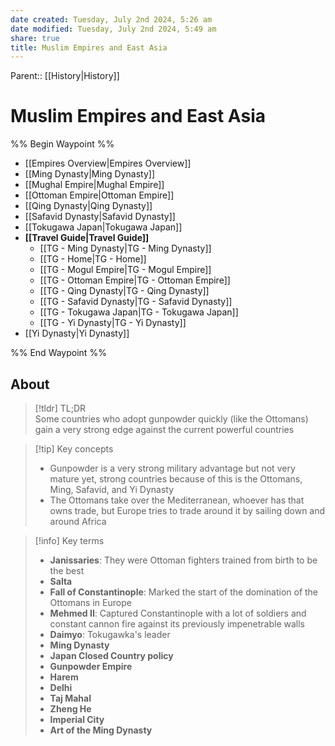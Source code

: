 ```yaml
---
date created: Tuesday, July 2nd 2024, 5:26 am
date modified: Tuesday, July 2nd 2024, 5:49 am
share: true
title: Muslim Empires and East Asia
---
```

  
Parent:: [[History|History]]  
  
# Muslim Empires and East Asia  
  
%% Begin Waypoint %%  
- [[Empires Overview|Empires Overview]]  
- [[Ming Dynasty|Ming Dynasty]]  
- [[Mughal Empire|Mughal Empire]]  
- [[Ottoman Empire|Ottoman Empire]]  
- [[Qing Dynasty|Qing Dynasty]]  
- [[Safavid Dynasty|Safavid Dynasty]]  
- [[Tokugawa Japan|Tokugawa Japan]]  
- **[[Travel Guide|Travel Guide]]**  
	- [[TG -  Ming Dynasty|TG -  Ming Dynasty]]  
	- [[TG - Home|TG - Home]]  
	- [[TG - Mogul Empire|TG - Mogul Empire]]  
	- [[TG - Ottoman Empire|TG - Ottoman Empire]]  
	- [[TG - Qing Dynasty|TG - Qing Dynasty]]  
	- [[TG - Safavid Dynasty|TG - Safavid Dynasty]]  
	- [[TG - Tokugawa Japan|TG - Tokugawa Japan]]  
	- [[TG - Yi Dynasty|TG - Yi Dynasty]]  
- [[Yi Dynasty|Yi Dynasty]]  
  
%% End Waypoint %%  
  
## About  
  
> [!tldr] TL;DR  
> Some countries who adopt gunpowder quickly (like the Ottomans) gain a very strong edge against the current powerful countries  
  
> [!tip] Key concepts  
>  
> - Gunpowder is a very strong military advantage but not very mature yet, strong countries because of this is the Ottomans, Ming, Safavid, and Yi Dynasty  
> - The Ottomans take over the Mediterranean, whoever has that owns trade, but Europe tries to trade around it by sailing down and around Africa  
  
> [!info] Key terms  
>  
> - **Janissaries**: They were Ottoman fighters trained from birth to be the best  
> - **Salta**  
> - **Fall of Constantinople**: Marked the start of the domination of the Ottomans in Europe  
> - **Mehmed II**: Captured Constantinople with a lot of soldiers and constant cannon fire against its previously impenetrable walls  
> - **Daimyo**: Tokugawka's leader  
> - **Ming Dynasty**  
> - **Japan Closed Country policy**  
> - **Gunpowder Empire**  
> - **Harem**  
> - **Delhi**  
> - **Taj Mahal**  
> - **Zheng He**  
> - **Imperial City**  
> - **Art of the Ming Dynasty**  
